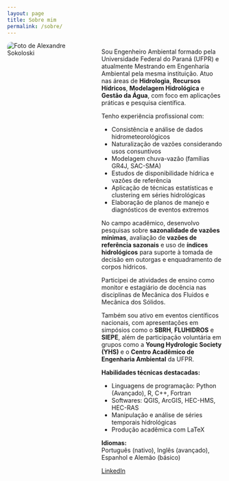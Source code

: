 ```yaml
---
layout: page
title: Sobre mim
permalink: /sobre/
---
```


<div style="display: flex; align-items: flex-start; gap: 20px; flex-wrap: wrap;">
  <img src="/perfil.jpg" alt="Foto de Alexandre Sokoloski" style="max-width: 200px; border-radius: 10px; margin-bottom: 20px;">

  <div style="flex: 1; min-width: 250px;">

Sou Engenheiro Ambiental formado pela Universidade Federal do Paraná (UFPR) e atualmente Mestrando em Engenharia Ambiental pela mesma instituição. Atuo nas áreas de **Hidrologia**, **Recursos Hídricos**, **Modelagem Hidrológica** e **Gestão da Água**, com foco em aplicações práticas e pesquisa científica.

Tenho experiência profissional com:
- Consistência e análise de dados hidrometeorológicos
- Naturalização de vazões considerando usos consuntivos
- Modelagem chuva-vazão (famílias GR4J, SAC-SMA)
- Estudos de disponibilidade hídrica e vazões de referência
- Aplicação de técnicas estatísticas e clustering em séries hidrológicas
- Elaboração de planos de manejo e diagnósticos de eventos extremos

No campo acadêmico, desenvolvo pesquisas sobre **sazonalidade de vazões mínimas**, avaliação de **vazões de referência sazonais** e uso de **índices hidrológicos** para suporte à tomada de decisão em outorgas e enquadramento de corpos hídricos.

Participei de atividades de ensino como monitor e estagiário de docência nas disciplinas de Mecânica dos Fluidos e Mecânica dos Sólidos.

Também sou ativo em eventos científicos nacionais, com apresentações em simpósios como o **SBRH**, **FLUHIDROS** e **SIEPE**, além de participação voluntária em grupos como a **Young Hydrologic Society (YHS)** e o **Centro Acadêmico de Engenharia Ambiental** da UFPR.

**Habilidades técnicas destacadas:**
- Linguagens de programação: Python (Avançado), R, C++, Fortran
- Softwares: QGIS, ArcGIS, HEC-HMS, HEC-RAS
- Manipulação e análise de séries temporais hidrológicas
- Produção acadêmica com LaTeX

**Idiomas:**  
Português (nativo), Inglês (avançado), Espanhol e Alemão (básico)

[LinkedIn](https://www.linkedin.com/in/sokoloski/)

  </div>
</div>
